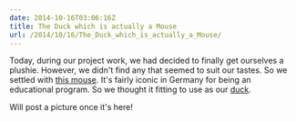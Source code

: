 ```yaml
---
date: 2014-10-16T03:06:16Z
title: The Duck which is actually a Mouse
url: /2014/10/16/The_Duck_which_is_actually_a_Mouse/
---
```


Today, during our project work, we had decided to finally get ourselves a
plushie. However, we didn't find any that seemed to suit our tastes. So we
settled with [this mouse](http://i.imgur.com/GeuprRS.jpg). It's fairly iconic
in Germany for being an educational program. So we thought it fitting to use
as our [duck](http://www.wikiwand.com/en/Rubber_duck_debugging).

Will post a picture once it's here!
